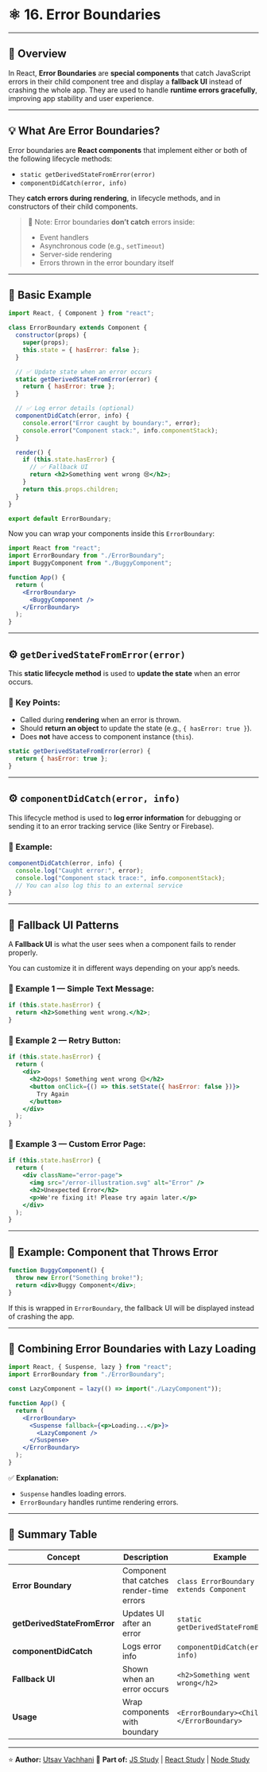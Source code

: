 # ⚛️ 16. Error Boundaries
---
## 📘 Overview

In React, **Error Boundaries** are **special components** that catch JavaScript errors in their child component tree and display a **fallback UI** instead of crashing the whole app.
They are used to handle **runtime errors gracefully**, improving app stability and user experience.

---

## 💡 What Are Error Boundaries?

Error boundaries are **React components** that implement either or both of the following lifecycle methods:

* `static getDerivedStateFromError(error)`
* `componentDidCatch(error, info)`

They **catch errors during rendering**, in lifecycle methods, and in constructors of their child components.

> 🧠 Note: Error boundaries **don’t catch** errors inside:
>
> * Event handlers
> * Asynchronous code (e.g., `setTimeout`)
> * Server-side rendering
> * Errors thrown in the error boundary itself

---

## 🧩 Basic Example

```jsx
import React, { Component } from "react";

class ErrorBoundary extends Component {
  constructor(props) {
    super(props);
    this.state = { hasError: false };
  }

  // ✅ Update state when an error occurs
  static getDerivedStateFromError(error) {
    return { hasError: true };
  }

  // ✅ Log error details (optional)
  componentDidCatch(error, info) {
    console.error("Error caught by boundary:", error);
    console.error("Component stack:", info.componentStack);
  }

  render() {
    if (this.state.hasError) {
      // ✅ Fallback UI
      return <h2>Something went wrong 😢</h2>;
    }
    return this.props.children;
  }
}

export default ErrorBoundary;
```

Now you can wrap your components inside this `ErrorBoundary`:

```jsx
import React from "react";
import ErrorBoundary from "./ErrorBoundary";
import BuggyComponent from "./BuggyComponent";

function App() {
  return (
    <ErrorBoundary>
      <BuggyComponent />
    </ErrorBoundary>
  );
}
```

---

## ⚙️ `getDerivedStateFromError(error)`

This **static lifecycle method** is used to **update the state** when an error occurs.

### 🧠 Key Points:

* Called during **rendering** when an error is thrown.
* Should **return an object** to update the state (e.g., `{ hasError: true }`).
* Does **not** have access to component instance (`this`).

```jsx
static getDerivedStateFromError(error) {
  return { hasError: true };
}
```

---

## ⚙️ `componentDidCatch(error, info)`

This lifecycle method is used to **log error information** for debugging or sending it to an error tracking service (like Sentry or Firebase).

### 🧩 Example:

```jsx
componentDidCatch(error, info) {
  console.log("Caught error:", error);
  console.log("Component stack trace:", info.componentStack);
  // You can also log this to an external service
}
```

---

## 🎨 Fallback UI Patterns

A **Fallback UI** is what the user sees when a component fails to render properly.

You can customize it in different ways depending on your app’s needs.

### 🧩 Example 1 — Simple Text Message:

```jsx
if (this.state.hasError) {
  return <h2>Something went wrong.</h2>;
}
```

### 🧩 Example 2 — Retry Button:

```jsx
if (this.state.hasError) {
  return (
    <div>
      <h2>Oops! Something went wrong 😔</h2>
      <button onClick={() => this.setState({ hasError: false })}>
        Try Again
      </button>
    </div>
  );
}
```

### 🧩 Example 3 — Custom Error Page:

```jsx
if (this.state.hasError) {
  return (
    <div className="error-page">
      <img src="/error-illustration.svg" alt="Error" />
      <h2>Unexpected Error</h2>
      <p>We're fixing it! Please try again later.</p>
    </div>
  );
}
```

---

## 🧠 Example: Component that Throws Error

```jsx
function BuggyComponent() {
  throw new Error("Something broke!");
  return <div>Buggy Component</div>;
}
```

If this is wrapped in `ErrorBoundary`, the fallback UI will be displayed instead of crashing the app.

---

## 🧩 Combining Error Boundaries with Lazy Loading

```jsx
import React, { Suspense, lazy } from "react";
import ErrorBoundary from "./ErrorBoundary";

const LazyComponent = lazy(() => import("./LazyComponent"));

function App() {
  return (
    <ErrorBoundary>
      <Suspense fallback={<p>Loading...</p>}>
        <LazyComponent />
      </Suspense>
    </ErrorBoundary>
  );
}
```

✅ **Explanation:**

* `Suspense` handles loading errors.
* `ErrorBoundary` handles runtime rendering errors.

---

## 🧾 Summary Table

| Concept                      | Description                               | Example                                    |
| ---------------------------- | ----------------------------------------- | ------------------------------------------ |
| **Error Boundary**           | Component that catches render-time errors | `class ErrorBoundary extends Component`    |
| **getDerivedStateFromError** | Updates UI after an error                 | `static getDerivedStateFromError()`        |
| **componentDidCatch**        | Logs error info                           | `componentDidCatch(error, info)`           |
| **Fallback UI**              | Shown when an error occurs                | `<h2>Something went wrong</h2>`            |
| **Usage**                    | Wrap components with boundary             | `<ErrorBoundary><Child /></ErrorBoundary>` |

---

⭐ **Author:** [Utsav Vachhani](https://github.com/utsavvachhani)
📘 **Part of:** [JS Study](../../../JS-STUDY/) | [React Study](../../../REACT-STUDY/) | [Node Study](../../../NODE-STUDY/)